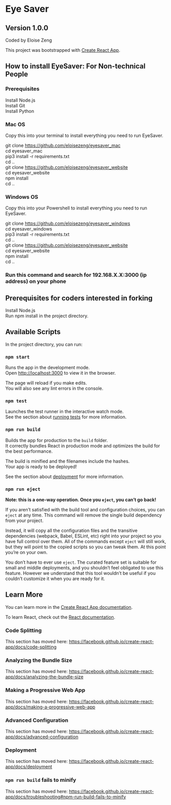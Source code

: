 # Eye Saver
## Version 1.0.0
Coded by Eloise Zeng

This project was bootstrapped with [Create React App](https://github.com/facebook/create-react-app).

How to install EyeSaver: For Non-technical People
---------------
### Prerequisites
Install Node.js <br> Install Git <br> Install Python <br>
### Mac OS
Copy this into your terminal to install everything you need to run EyeSaver. 

git clone https://github.com/eloisezeng/eyesaver_mac <br>
cd eyesaver_mac <br>
pip3 install -r requirements.txt <br>
cd .. <br>
git clone https://github.com/eloisezeng/eyesaver_website <br>
cd eyesaver_website <br>
npm install <br>
cd .. <br>

### Windows OS
Copy this into your Powershell to install everything you need to run EyeSaver. 

git clone https://github.com/eloisezeng/eyesaver_windows <br>
cd eyesaver_windows <br>
pip3 install -r requirements.txt <br>
cd .. <br>
git clone https://github.com/eloisezeng/eyesaver_website <br>
cd eyesaver_website <br>
npm install <br>
cd .. <br>

### Run this command and search for 192.168.X.X:3000 (ip address) on your phone

## Prerequisites for coders interested in forking

Install Node.js <br>
Run npm install in the project directory. 

## Available Scripts

In the project directory, you can run:

### `npm start`

Runs the app in the development mode.<br />
Open [http://localhost:3000](http://localhost:3000) to view it in the browser.

The page will reload if you make edits.<br />
You will also see any lint errors in the console.

### `npm test`

Launches the test runner in the interactive watch mode.<br />
See the section about [running tests](https://facebook.github.io/create-react-app/docs/running-tests) for more information.

### `npm run build`

Builds the app for production to the `build` folder.<br />
It correctly bundles React in production mode and optimizes the build for the best performance.

The build is minified and the filenames include the hashes.<br />
Your app is ready to be deployed!

See the section about [deployment](https://facebook.github.io/create-react-app/docs/deployment) for more information.

### `npm run eject`

**Note: this is a one-way operation. Once you `eject`, you can’t go back!**

If you aren’t satisfied with the build tool and configuration choices, you can `eject` at any time. This command will remove the single build dependency from your project.

Instead, it will copy all the configuration files and the transitive dependencies (webpack, Babel, ESLint, etc) right into your project so you have full control over them. All of the commands except `eject` will still work, but they will point to the copied scripts so you can tweak them. At this point you’re on your own.

You don’t have to ever use `eject`. The curated feature set is suitable for small and middle deployments, and you shouldn’t feel obligated to use this feature. However we understand that this tool wouldn’t be useful if you couldn’t customize it when you are ready for it.

## Learn More

You can learn more in the [Create React App documentation](https://facebook.github.io/create-react-app/docs/getting-started).

To learn React, check out the [React documentation](https://reactjs.org/).

### Code Splitting

This section has moved here: https://facebook.github.io/create-react-app/docs/code-splitting

### Analyzing the Bundle Size

This section has moved here: https://facebook.github.io/create-react-app/docs/analyzing-the-bundle-size

### Making a Progressive Web App

This section has moved here: https://facebook.github.io/create-react-app/docs/making-a-progressive-web-app

### Advanced Configuration

This section has moved here: https://facebook.github.io/create-react-app/docs/advanced-configuration

### Deployment

This section has moved here: https://facebook.github.io/create-react-app/docs/deployment

### `npm run build` fails to minify

This section has moved here: https://facebook.github.io/create-react-app/docs/troubleshooting#npm-run-build-fails-to-minify
